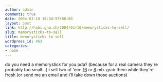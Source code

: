 ```yaml
---
author: admin
comments: true
date: 2004-03-10 16:34:57+00:00
layout: post
link: http://habi.gna.ch/2004/03/10/memorysticks-to-sell/
slug: memorysticks-to-sell
title: memorysticks to sell
wordpress_id: 463
categories:
- none
---
```


do you need a memorystick for you pda? (because for a real camera they're probably too small...)
i sell two of 'em: [16](http://www.ricardo.ch/cgi-bin/auk?cmd=viewcat;OrderBy=CloseTime;SortOrder=1;catid=110002051;list=1;list_flag=527;listrcatid=16;lng=de;lotid=313930670;perlist=30;sid=3845c94ee97089ea16b4edc17981789a;usr=sxe;) or [8](http://www.ricardo.ch/cgi-bin/auk?cmd=viewcat;OrderBy=CloseTime;SortOrder=1;catid=110002051;list=1;list_flag=527;listrcatid=16;lng=de;lotid=313930721;perlist=30;sid=3845c94ee97089ea16b4edc17981789a;usr=sxe;) mb.
grab them while they're fresh (or send me an email and i'll take down those auctions)
